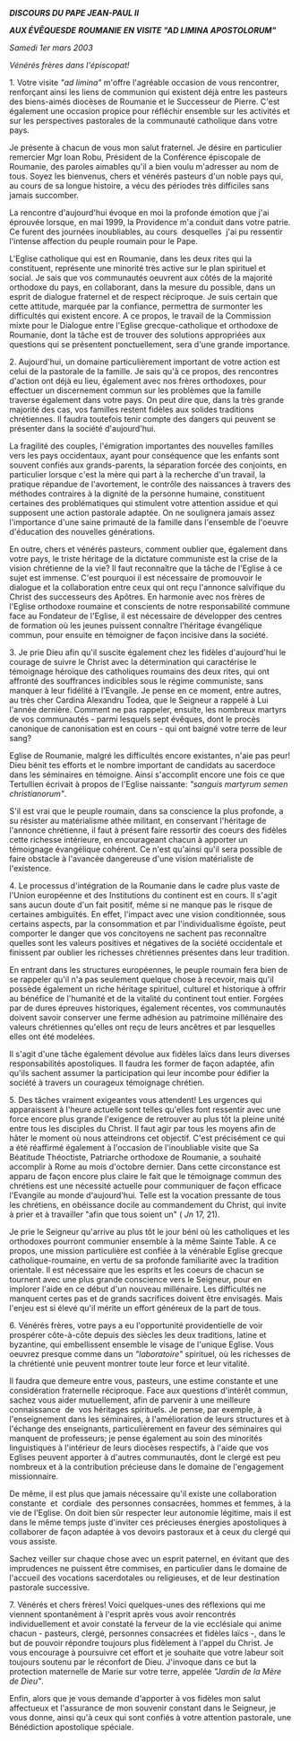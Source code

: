 ***DISCOURS DU PAPE JEAN-PAUL II***

***AUX ÉVÊQUES******DE*** ***ROUMANIE*** ***EN VISITE "AD LIMINA APOSTOLORUM"***

*Samedi 1er mars 2003*

*Vénérés frères dans l'épiscopat!*

1. Votre visite *"ad limina"* m'offre l'agréable occasion de vous rencontrer, renforçant ainsi les liens de communion qui existent déjà entre les pasteurs des biens-aimés diocèses de Roumanie et le Successeur de Pierre. C'est également une occasion propice pour réfléchir ensemble sur les activités et sur les perspectives pastorales de la communauté catholique dans votre pays.

Je présente à chacun de vous mon salut fraternel. Je désire en particulier remercier Mgr Ioan Robu, Président de la Conférence épiscopale de Roumanie, des paroles aimables qu'il a bien voulu m'adresser au nom de tous. Soyez les bienvenus, chers et vénérés pasteurs d'un noble pays qui, au cours de sa longue histoire, a vécu des périodes très difficiles sans jamais succomber.

La rencontre d'aujourd'hui évoque en moi la profonde émotion que j'ai éprouvée lorsque, en mai 1999, la Providence m'a conduit dans votre patrie. Ce furent des journées inoubliables, au cours  desquelles  j'ai pu ressentir l'intense affection du peuple roumain pour le Pape.

L'Eglise catholique qui est en Roumanie, dans les deux rites qui la constituent, représente une minorité très active sur le plan spirituel et social. Je sais que vos communautés oeuvrent aux côtés de la majorité orthodoxe du pays, en collaborant, dans la mesure du possible, dans un esprit de dialogue fraternel et de respect réciproque. Je suis certain que cette attitude, marquée par la confiance, permettra de surmonter les difficultés qui existent encore. A ce propos, le travail de la Commission mixte pour le Dialogue entre l'Eglise grecque-catholique et orthodoxe de Roumanie, dont la tâche est de trouver des solutions appropriées aux questions qui se présentent ponctuellement, sera d'une grande importance.

2. Aujourd'hui, un domaine particulièrement important de votre action est celui de la pastorale de la famille. Je sais qu'à ce propos, des rencontres d'action ont déjà eu lieu, également avec nos frères orthodoxes, pour effectuer un discernement commun sur les problèmes que la famille traverse également dans votre pays. On peut dire que, dans la très grande majorité des cas, vos familles restent fidèles aux solides traditions chrétiennes. Il faudra toutefois tenir compte des dangers qui peuvent se présenter dans la société d'aujourd'hui.

La fragilité des couples, l'émigration importantes des nouvelles familles vers les pays occidentaux, ayant pour conséquence que les enfants sont souvent confiés aux grands-parents, la séparation forcée des conjoints, en particulier lorsque c'est la mère qui part à la recherche d'un travail, la pratique répandue de l'avortement, le contrôle des naissances à travers des méthodes contraires à la dignité de la personne humaine, constituent certaines des problématiques qui stimulent votre attention assidue et qui supposent une action pastorale adaptée. On ne soulignera jamais assez l'importance d'une saine primauté de la famille dans l'ensemble de l'oeuvre d'éducation des nouvelles générations.

En outre, chers et vénérés pasteurs, comment oublier que, également dans votre pays, le triste héritage de la dictature communiste est la crise de la vision chrétienne de la vie? Il faut reconnaître que la tâche de l'Eglise à ce sujet est immense. C'est pourquoi il est nécessaire de promouvoir le dialogue et la collaboration entre ceux qui ont reçu l'annonce salvifique du Christ des successeurs des Apôtres. En harmonie avec nos frères de l'Eglise orthodoxe roumaine et conscients de notre responsabilité commune face au Fondateur de l'Eglise, il est nécessaire de développer des centres de formation où les jeunes puissent connaître l'héritage évangélique commun, pour ensuite en témoigner de façon incisive dans la société.

3. Je prie Dieu afin qu'il suscite également chez les fidèles d'aujourd'hui le courage de suivre le Christ avec la détermination qui caractérise le témoignage héroïque des catholiques roumains des deux rites, qui ont affronté des souffrances indicibles sous le régime communiste, sans manquer à leur fidélité à l'Evangile. Je pense en ce moment, entre autres, au très cher Cardina Alexandru Todea, que le Seigneur a rappelé à Lui l'année dernière. Comment ne pas rappeler, ensuite, les nombreux martyrs de vos communautés - parmi lesquels sept évêques, dont le procès canonique de canonisation est en cours - qui ont baigné votre terre de leur sang?

Eglise de Roumanie, malgré les difficultés encore existantes, n'aie pas peur! Dieu bénit tes efforts et le nombre important de candidats au sacerdoce dans les séminaires en témoigne. Ainsi s'accomplit encore une fois ce que Tertullien écrivait à propos de l'Eglise naissante: *"sanguis martyrum semen christianorum"*.

S'il est vrai que le peuple roumain, dans sa conscience la plus profonde, a su résister au matérialisme athée militant, en conservant l'héritage de l'annonce chrétienne, il faut à présent faire ressortir des coeurs des fidèles cette richesse intérieure, en encourageant chacun à apporter un témoignage évangélique cohérent. Ce n'est qu'ainsi qu'il sera possible de faire obstacle à l'avancée dangereuse d'une vision matérialiste de l'existence.

4. Le processus d'intégration de la Roumanie dans le cadre plus vaste de l'Union européenne et des Institutions du continent est en cours. Il s'agit sans aucun doute d'un fait positif, même si ne manque pas le risque de certaines ambiguïtés. En effet, l'impact avec une vision conditionnée, sous certains aspects, par la consommation et par l'individualisme égoïste, peut comporter le danger que vos concitoyens ne sachent pas reconnaître quelles sont les valeurs positives et négatives de la société occidentale et finissent par oublier les richesses chrétiennes présentes dans leur tradition.

En entrant dans les structures européennes, le peuple roumain fera bien de se rappeler qu'il n'a pas seulement quelque chose à recevoir, mais qu'il possède également un riche héritage spirituel, culturel et historique à offrir au bénéfice de l'humanité et de la vitalité du continent tout entier. Forgées par de dures épreuves historiques, également récentes, vos communautés doivent savoir conserver une ferme adhésion au patrimoine millénaire des valeurs chrétiennes qu'elles ont reçu de leurs ancêtres et par lesquelles elles ont été modelées.

Il s'agit d'une tâche également dévolue aux fidèles laïcs dans leurs diverses responsabilités apostoliques. Il faudra les former de façon adaptée, afin qu'ils sachent assumer la participation qui leur incombe pour édifier la société à travers un courageux témoignage chrétien.

5. Des tâches vraiment exigeantes vous attendent! Les urgences qui apparaissent à l'heure actuelle sont telles qu'elles font ressentir avec une force encore plus grande l'exigence de retrouver au plus tôt la pleine unité entre tous les disciples du Christ. Il faut agir par tous les moyens afin de hâter le moment où nous atteindrons cet objectif. C'est précisément ce qui a été réaffirmé également à l'occasion de l'inoubliable visite que Sa Béatitude Théoctiste, Patriarche orthodoxe de Roumanie, a souhaité accomplir à Rome au mois d'octobre dernier. Dans cette circonstance est apparu de façon encore plus claire le fait que le témoignage commun des chrétiens est une nécessité actuelle pour communiquer de façon efficace l'Evangile au monde d'aujourd'hui. Telle est la vocation pressante de tous les chrétiens, en obéissance docile au commandement du Christ, qui invite à prier et à travailler "afin que tous soient un" ( *Jn* 17, 21).

Je prie le Seigneur qu'arrive au plus tôt le jour béni où les catholiques et les orthodoxes pourront communier ensemble à la même Sainte Table. A ce propos, une mission particulière est confiée à la vénérable Eglise grecque catholique-roumaine, en vertu de sa profonde familiarité avec la tradition orientale. Il est nécessaire que les esprits et les coeurs de chacun se tournent avec une plus grande conscience vers le Seigneur, pour en implorer l'aide en ce début d'un nouveau millénaire. Les difficultés ne manquent certes pas et de grands sacrifices doivent être envisagés. Mais l'enjeu est si élevé qu'il mérite un effort généreux de la part de tous.

6. Vénérés frères, votre pays a eu l'opportunité providentielle de voir prospérer côte-à-côte depuis des siècles les deux traditions, latine et byzantine, qui embellissent ensemble le visage de l'unique Eglise. Vous oeuvrez presque comme dans un *"laboratoire"* spirituel, où les richesses de la chrétienté unie peuvent montrer toute leur force et leur vitalité.

Il faudra que demeure entre vous, pasteurs, une estime constante et une considération fraternelle réciproque. Face aux questions d'intérêt commun, sachez vous aider mutuellement, afin de parvenir à une meilleure connaissance  de  vos héritages spirituels. Je pense, par exemple, à l'enseignement dans les séminaires, à l'amélioration de leurs structures et à l'échange des enseignants, particulièrement en faveur des séminaires qui manquent de professeurs; je pense également au soin des minorités linguistiques à l'intérieur de leurs diocèses respectifs, à l'aide que vos Eglises peuvent apporter à d'autres communautés, dont le clergé est peu nombreux et à la contribution précieuse dans le domaine de l'engagement missionnaire.

De même, il est plus que jamais nécessaire qu'il existe une collaboration constante  et  cordiale  des personnes consacrées, hommes et femmes, à la vie de l'Eglise. On doit bien sûr respecter leur autonomie légitime, mais il est dans le même temps juste d'inviter ces précieuses énergies apostoliques à collaborer de façon adaptée à vos devoirs pastoraux et à ceux du clergé qui vous assiste.

Sachez veiller sur chaque chose avec un esprit paternel, en évitant que des imprudences ne puissent être commises, en particulier dans le domaine de l'accueil des vocations sacerdotales ou religieuses, et de leur destination pastorale successive.

7. Vénérés et chers frères! Voici quelques-unes des réflexions qui me viennent spontanément à l'esprit après vous avoir rencontrés individuellement et avoir constaté la ferveur de la vie ecclésiale qui anime chacun - pasteurs, clergé, personnes consacrées et fidèles laïcs -, dans le but de pouvoir répondre toujours plus fidèlement à l'appel du Christ. Je vous encourage à poursuivre cet effort et je souhaite que votre labeur soit toujours soutenu par le réconfort de Dieu. J'invoque dans ce but la protection maternelle de Marie sur votre terre, appelée *"Jardin de la Mère de Dieu"*.

Enfin, alors que je vous demande d'apporter à vos fidèles mon salut affectueux et l'assurance de mon souvenir constant dans le Seigneur, je vous donne, ainsi qu'à ceux qui sont confiés à votre attention pastorale, une Bénédiction apostolique spéciale.